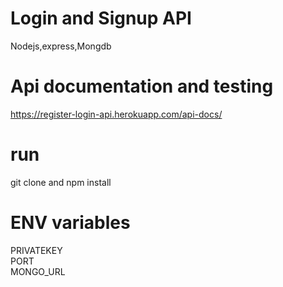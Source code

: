 # Login and Signup API

 Nodejs,express,Mongdb
 
# Api documentation and testing

https://register-login-api.herokuapp.com/api-docs/

# run 

  git clone and npm install
  
 # ENV variables
 
  PRIVATEKEY<br/>
  PORT<br/>
  MONGO_URL<br/>
